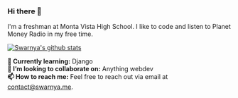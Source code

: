 ### Hi there 👋

<!--
**Swarnya246/swarnya246** is a ✨ _special_ ✨ repository because its `README.md` (this file) appears on your GitHub profile.
- 🤔 I’m looking for help with ...
- 💬 Ask me about ...
- ⚡ Fun fact: I once ate 6.28 slices of pie on pi day.
**😄 Pronouns:** she/her/hers

**🔭 Currently Project:** Nothing currently, I'm open for collabs or requests<br>
-->
I'm a freshman at Monta Vista High School. I like to code and listen to Planet Money Radio in my free time.

[![Swarnya's github stats](https://github-readme-stats.vercel.app/api?username=Swarnya246)](https://github.com/anuraghazra/github-readme-stats)

**🌱 Currently learning:** Django<br>
**👯 I’m looking to collaborate on:** Anything webdev<br> 
**📫 How to reach me:** Feel free to reach out via email at contact@swarnya.me.<br>

